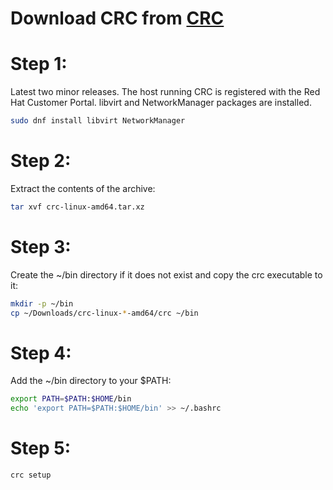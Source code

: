 # Download CRC from [CRC](https://console.redhat.com/openshift/create/local)
# Step 1: 
Latest two minor releases.
The host running CRC is registered with the Red Hat Customer Portal.
libvirt and NetworkManager packages are installed.
```bash
sudo dnf install libvirt NetworkManager
```
# Step 2:
Extract the contents of the archive:
```bash
tar xvf crc-linux-amd64.tar.xz
```
# Step 3:
Create the ~/bin directory if it does not exist and copy the crc executable to it:
```bash
mkdir -p ~/bin
cp ~/Downloads/crc-linux-*-amd64/crc ~/bin
```
# Step 4:
Add the ~/bin directory to your $PATH:
```bash
export PATH=$PATH:$HOME/bin
echo 'export PATH=$PATH:$HOME/bin' >> ~/.bashrc
```
# Step 5:
```bash
crc setup
```
